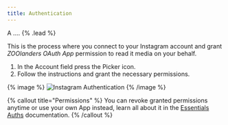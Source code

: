 ```yaml
---
title: Authentication
---
```


A .... {% .lead %}


This is the process where you connect to your Instagram account and grant *ZOOlanders OAuth App* permission to read it media on your behalf.

1. In the Account field press the Picker icon.
1. Follow the instructions and grant the necessary permissions.

{% image %}
![Instagram Authentication](/assets/ytp/sources/ig-auth.gif)
{% /image %}

{% callout title="Permissions" %}
You can revoke granted permissions anytime or use your own App instead, learn all about it in the [Essentials Auths](../../auths) documentation.
{% /callout %}
